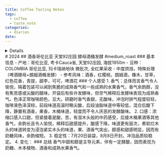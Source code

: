 ```yaml
---
title: Coffee Tasting Notes
tags:
  - coffee
  - taste_note
categories:
  - diaries
date:
---
```

<details>
  个人评价标准：
	  1. 易于获得的好风味，才是真的好风味。对我而言，咖啡更多作为功能性饮料，经过实际对比和综合考量，便携意式咖啡机是我的主要器材，以便我在多种场合高效制取咖啡。
	  2. 出于同样的原因，我希望我的咖啡豆不仅在良好工况下可以制取出高品质的咖啡，在由于各种原因导致的不良工况下，如水温不足或过高、研磨过细或过粗、不筛细粉、暇疵豆等，仍能保持一定的质量或基本特征。纵然，在闲暇时通过精心的准备可以获得极致的风味也是一件美事，但是在我不精心控制它的时候，它的表现更为重要。
	  3. 对于品质的基本要求，我将所有参数分为两方面，入口前的感受和入口后的感受。入口前的考察包括从见到豆子开始到咖啡入口之前到所有感受，以是否刺激食欲为标准，主要考察香气，观感次之，手感再次；入口后的感受考察咖啡入口后到代谢完毕的所有感受，以饮用咖啡是否带来愉悦情绪为标准，主要考察咖啡入口时的味觉、嗅觉刺激，咖啡因的精神刺激次之，对肠道的刺激再次。为便于表述，使用两个考察阶段最重要的感受指代两个考察阶段，即入口前考察统称为香气考察，入口后考察统称为口感考察。
	  4. 趣味性。稳定的品质是我对咖啡豆的第一要求，而丰富的变化也是咖啡豆有趣的地方，在不同工况下可以得到风味变化的高品质咖啡将会给咖啡豆带来更多可玩性。此处主要指主动调整的工况，例如研磨度调整，冰咖啡，冷萃，浸泡，手冲，勾兑其他原料等。
	  5. 交叉验证。个人认为前两条要求已经渐增地给出了足够苛刻的要求，但在如此丰富的咖啡豆产品中，或许仍然会有一定数量的咖啡豆可以比较充分的满足我的要求，而对其进一步的挑剔或许并不能体现出他们的差异，因而在此我再加入一个难以满足且确有需求的要求，即咖啡对我而言除了功能性和趣味性之外，也具有一点社交属性。我也很喜欢和他人分享我的咖啡，而不同人的口味不同，能让对咖啡有不同程度了解的人都有比较正面的评价，才是好的咖啡豆。
	  6. 以上三个方面，即功能性（稳定性）、趣味性、社交性，我的评价要求是依次提高的，亦即对同一款豆子，靠后的需求应该在满足靠前的需求的基础上得到满足，或可通过7:2:1的权重近似。
	  7. 在以下评价中，如未提及，所有咖啡基于WACACO Exagrind磨豆机14刻度，在WACACO Picopresso便携意式咖啡机中，使用12g粉碗，全段液体制备浓缩，后加入适量水稀释而成。
</details>
# 2024
## 酒香哥伦比亚 天堂92庄园 酵母酒桶发酵
 #medium_roast 
### 基本信息
- 产地：哥伦比亚, 考卡Cauca省, 天堂92庄园,  海拔1950m 
- 豆种：COLOMBIA 哥伦比亚, 玛卡瑞纳地块 微批次, 全红果采收
- 中度烘焙，特殊处理（啤酒酵母+朗姆酒桶发酵）
- 参考风味：酒香，红樱桃，朗姆酒，橡木，甘草，红色花香，青提，甜李，可可，啤酒花
### 个人感受
1. 香气：总体而言香气令人愉悦，隔着包装可以闻到焦脆的成熟香气和一些成熟的水果香气，香气余韵醇，没有焦苦感或尖酸的醋味，开袋后有些许发酵味，但空气稀释后发酵味表现为成熟香气。色泽正常咖啡颜色，豆大。研磨时香气香甜，无酸味，冲泡时排气程度较轻，咖啡液色泽深棕，前段味道高温时略尖酸，后段油脂味道中等较低，混合后酸下降，静置有酒香，果香，木桶味道，轻度而不令人厌恶的发酵酸味。
2. 口感：浓缩口感入口甜，但紧接着是酸，苦，有湿木头般的中药感受，后接木桶果酒等其他香气，余韵长且令人愉悦，稀释后甜感提升，酸感下降，味道更有层次，煮软烂木头的味道转变为浸泡紧实木头的味道，果、酒香气突出，醇感和甜感明显，因而有奶糖风味，余韵缩短。
3. 稳定性：7月20日装袋，8月8日开封。冲泡品质较稳定。
4. 变化：
### 总结
香气中甜和醇是主导元素，伴有一定酵酸，因而表现为奶糖、木本植物、酒香和成熟水果香气。